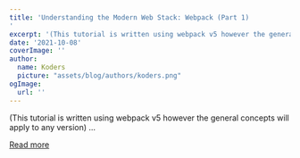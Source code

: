 ```yaml
---
title: 'Understanding the Modern Web Stack: Webpack (Part 1)
'
excerpt: '(This tutorial is written using webpack v5 however the general concepts will apply to any version)   ...'
date: '2021-10-08'
coverImage: ''
author:
  name: Koders
  picture: "assets/blog/authors/koders.png"
ogImage:
  url: ''
---
```


(This tutorial is written using webpack v5 however the general concepts will apply to any version)   ...

[Read more](https://dev.to/alexeagleson/understanding-the-modern-web-stack-webpack-part-1-2mn1)
